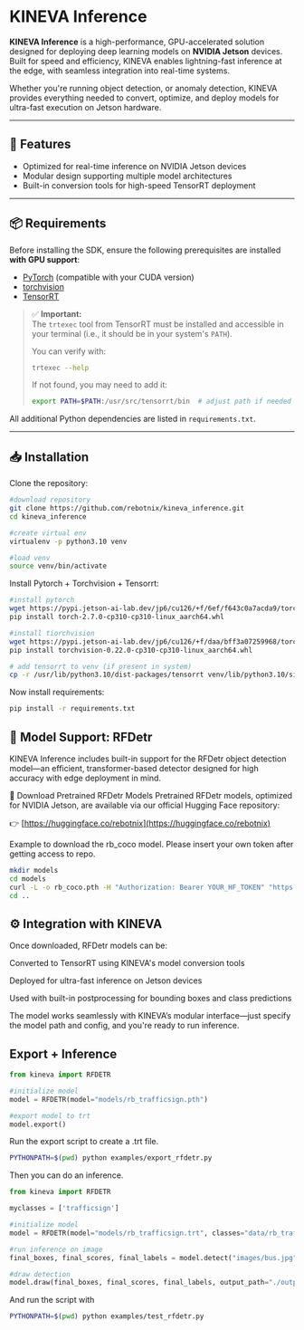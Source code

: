 # KINEVA Inference

**KINEVA Inference** is a high-performance, GPU-accelerated solution designed for deploying deep learning models on **NVIDIA Jetson** devices. Built for speed and efficiency, KINEVA enables lightning-fast inference at the edge, with seamless integration into real-time systems.

Whether you're running object detection, or anomaly detection, KINEVA provides everything needed to convert, optimize, and deploy models for ultra-fast execution on Jetson hardware.

---

## 🚀 Features

- Optimized for real-time inference on NVIDIA Jetson devices
- Modular design supporting multiple model architectures
- Built-in conversion tools for high-speed TensorRT deployment

---

## 📦 Requirements

Before installing the SDK, ensure the following prerequisites are installed **with GPU support**:

- [PyTorch](https://github.com/pytorch/pytorch) (compatible with your CUDA version)
- [torchvision](https://github.com/pytorch/vision)
- [TensorRT](https://github.com/NVIDIA/TensorRT)

> ✅ **Important:**  
> The `trtexec` tool from TensorRT must be installed and accessible in your terminal (i.e., it should be in your system's `PATH`).
>
> You can verify with:
> ```bash
> trtexec --help
> ```
> If not found, you may need to add it:
> ```bash
> export PATH=$PATH:/usr/src/tensorrt/bin  # adjust path if needed
> ```

All additional Python dependencies are listed in `requirements.txt`.

---

## 📥 Installation

Clone the repository:

```bash
#download repository
git clone https://github.com/rebotnix/kineva_inference.git
cd kineva_inference

#create virtual env
virtualenv -p python3.10 venv

#load venv
source venv/bin/activate
```

Install Pytorch + Torchvision + Tensorrt:

```bash
#install pytorch
wget https://pypi.jetson-ai-lab.dev/jp6/cu126/+f/6ef/f643c0a7acda9/torch-2.7.0-cp310-cp310-linux_aarch64.whl#sha256=6eff643c0a7acda92734cc798338f733ff35c7df1a4434576f5ff7c66fc97319
pip install torch-2.7.0-cp310-cp310-linux_aarch64.whl

#install tiorchvision
wget https://pypi.jetson-ai-lab.dev/jp6/cu126/+f/daa/bff3a07259968/torchvision-0.22.0-cp310-cp310-linux_aarch64.whl#sha256=daabff3a0725996886b92e4b5dd143f5750ef4b181b5c7d01371a9185e8f0402
pip install torchvision-0.22.0-cp310-cp310-linux_aarch64.whl

# add tensorrt to venv (if present in system)
cp -r /usr/lib/python3.10/dist-packages/tensorrt venv/lib/python3.10/site-packages/
```

Now install requirements:

```bash
pip install -r requirements.txt
```

## 🧠 Model Support: RFDetr
KINEVA Inference includes built-in support for the RFDetr object detection model—an efficient, transformer-based detector designed for high accuracy with edge deployment in mind.

🔗 Download Pretrained RFDetr Models
Pretrained RFDetr models, optimized for NVIDIA Jetson, are available via our official Hugging Face repository:

👉 [https://huggingface.co/rebotnix](https://huggingface.co/rebotnix)

Example to download the rb_coco model. Please insert your own token after getting access to repo.
```bash
mkdir models
cd models
curl -L -o rb_coco.pth -H "Authorization: Bearer YOUR_HF_TOKEN" "https://huggingface.co/rebotnix/rb_coco/resolve/main/rb_coco.pth?download=true"
cd ..
```


## ⚙️ Integration with KINEVA
Once downloaded, RFDetr models can be:

Converted to TensorRT using KINEVA's model conversion tools

Deployed for ultra-fast inference on Jetson devices

Used with built-in postprocessing for bounding boxes and class predictions

The model works seamlessly with KINEVA’s modular interface—just specify the model path and config, and you're ready to run inference.

## Export + Inference
```python
from kineva import RFDETR

#initialize model
model = RFDETR(model="models/rb_trafficsign.pth")

#export model to trt
model.export()
```

Run the export script to create a .trt file.
```bash
PYTHONPATH=$(pwd) python examples/export_rfdetr.py
```

Then you can do an inference.
```python
from kineva import RFDETR

myclasses = ['trafficsign']

#initialize model
model = RFDETR(model="models/rb_trafficsign.trt", classes="data/rb_trafficsign.json")

#run inference on image
final_boxes, final_scores, final_labels = model.detect("images/bus.jpg", threshold=0.5)

#draw detection
model.draw(final_boxes, final_scores, final_labels, output_path="./outputs/output_rfdetr.jpg")
```

And run the script with
```bash
PYTHONPATH=$(pwd) python examples/test_rfdetr.py
```
